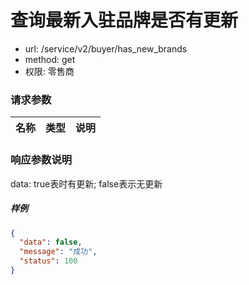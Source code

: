 查询最新入驻品牌是否有更新
=======

- url: /service/v2/buyer/has_new_brands
- method: get
- 权限: 零售商

### 请求参数
|     名称    |  类型  |    说明    |
|-------------|--------|------------|

### 响应参数说明

data: true表时有更新; false表示无更新


##### 样例

```json
{
  "data": false,
  "message": "成功",
  "status": 100
}
```
